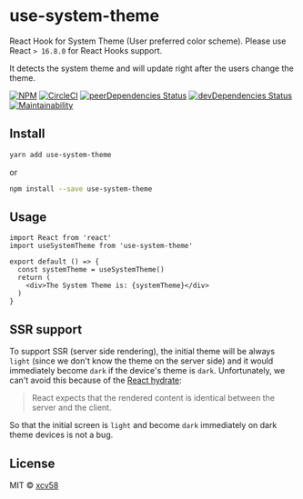 # use-system-theme

React Hook for System Theme (User preferred color scheme). Please use React `> 16.8.0` for React Hooks support.

It detects the system theme and will update right after the users change the theme.

[![NPM](https://img.shields.io/npm/v/use-system-theme.svg)](https://www.npmjs.com/package/use-system-theme)
[![CircleCI](https://circleci.com/gh/xcv58/use-system-theme.svg?style=svg)](https://circleci.com/gh/xcv58/use-system-theme)
[![peerDependencies Status](https://david-dm.org/xcv58/use-system-theme/peer-status.svg)](https://david-dm.org/xcv58/use-system-theme?type=peer)
[![devDependencies Status](https://david-dm.org/xcv58/use-system-theme/dev-status.svg)](https://david-dm.org/xcv58/use-system-theme?type=dev)
[![Maintainability](https://api.codeclimate.com/v1/badges/b9d2a00973782602d73a/maintainability)](https://codeclimate.com/github/xcv58/use-system-theme/maintainability)

## Install

```bash
yarn add use-system-theme
```

or

```bash
npm install --save use-system-theme
```

## Usage

```tsx
import React from 'react'
import useSystemTheme from 'use-system-theme'

export default () => {
  const systemTheme = useSystemTheme()
  return (
    <div>The System Theme is: {systemTheme}</div>
  )
}
```

## SSR support

To support SSR (server side rendering), the initial theme will be always `light` (since we don't know the theme on the server side) and it would immediately become `dark` if the device's theme is `dark`. Unfortunately, we can't avoid this because of the [React hydrate](https://reactjs.org/docs/react-dom.html#hydrate):

> React expects that the rendered content is identical between the server and the client.

So that the initial screen is `light` and become `dark` immediately on dark theme devices is not a bug.

## License

MIT © [xcv58](https://github.com/xcv58)
